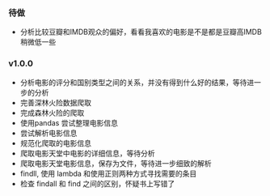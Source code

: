 ### 待做

* 分析比较豆瓣和IMDB观众的偏好，看看我喜欢的电影是不是都是豆瓣高IMDB稍微低一些


### v1.0.0
* 分析电影的评分和国别类型之间的关系，并没有得到什么好的结果，等待进一步的分析
* 完善深林火险数据爬取
* 完成森林火险的爬取
* 使用pandas 尝试整理电影信息
* 尝试解析电影信息
* 规范化爬取的电影信息
* 爬取电影天堂中电影的详细信息，等待分析
* 爬取电影天堂电影信息，保存为文件，等待进一步细致的解析
* findll, 使用 lambda 和使用正则两种方式寻找需要的条目
* 检查 findall 和 find 之间的区别，怀疑书上写错了

